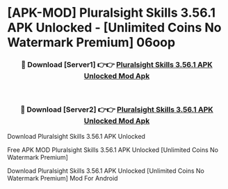 # [APK-MOD] Pluralsight Skills 3.56.1 APK Unlocked - [Unlimited Coins No Watermark Premium] 06oop



<div align="center">
<h3>🔴 Download [Server1] 👉👉 <a href="https://momento.my/?title=Pluralsight_Skills_3.56.1_APK_Unlocked">Pluralsight Skills 3.56.1 APK Unlocked Mod Apk</a></h3><br>

<h3>🔴 Download [Server2] 👉👉 <a href="https://momento.my/?title=Pluralsight_Skills_3.56.1_APK_Unlocked">Pluralsight Skills 3.56.1 APK Unlocked Mod Apk</a></h3>
</div>



Download Pluralsight Skills 3.56.1 APK Unlocked 

Free APK MOD Pluralsight Skills 3.56.1 APK Unlocked [Unlimited Coins No Watermark Premium]

Download Pluralsight Skills 3.56.1 APK Unlocked [Unlimited Coins No Watermark Premium] Mod For Android
